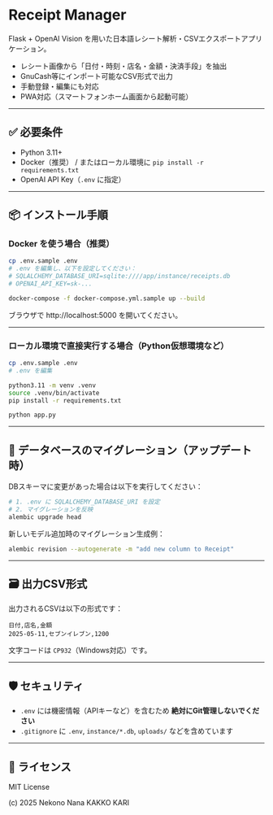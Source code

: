 # Receipt Manager

Flask + OpenAI Vision を用いた日本語レシート解析・CSVエクスポートアプリケーション。

- レシート画像から「日付・時刻・店名・金額・決済手段」を抽出
- GnuCash等にインポート可能なCSV形式で出力
- 手動登録・編集にも対応
- PWA対応（スマートフォンホーム画面から起動可能）

---

## ✅ 必要条件

- Python 3.11+
- Docker（推奨） / またはローカル環境に `pip install -r requirements.txt`
- OpenAI API Key（`.env` に指定）

---

## 📦 インストール手順

### Docker を使う場合（推奨）

```bash
cp .env.sample .env
# .env を編集し、以下を設定してください：
# SQLALCHEMY_DATABASE_URI=sqlite:////app/instance/receipts.db
# OPENAI_API_KEY=sk-...

docker-compose -f docker-compose.yml.sample up --build
```

ブラウザで http://localhost:5000 を開いてください。

---

### ローカル環境で直接実行する場合（Python仮想環境など）

```bash
cp .env.sample .env
# .env を編集

python3.11 -m venv .venv
source .venv/bin/activate
pip install -r requirements.txt

python app.py
```

---

## 🔄 データベースのマイグレーション（アップデート時）

DBスキーマに変更があった場合は以下を実行してください：

```bash
# 1. .env に SQLALCHEMY_DATABASE_URI を設定
# 2. マイグレーションを反映
alembic upgrade head
```

新しいモデル追加時のマイグレーション生成例：

```bash
alembic revision --autogenerate -m "add new column to Receipt"
```

---

## 🗃️ 出力CSV形式

出力されるCSVは以下の形式です：

```
日付,店名,金額
2025-05-11,セブンイレブン,1200
```

文字コードは `CP932`（Windows対応）です。

---

## 🛡️ セキュリティ

- `.env` には機密情報（APIキーなど）を含むため **絶対にGit管理しないでください**
- `.gitignore` に `.env`, `instance/*.db`, `uploads/` などを含めています

---

## 📄 ライセンス

MIT License

(c) 2025 Nekono Nana KAKKO KARI
